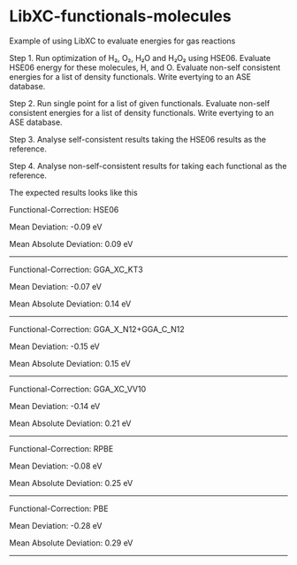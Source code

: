 # LibXC-functionals-molecules
Example of using LibXC to evaluate energies for gas reactions

Step 1. Run optimization of H₂, O₂, H₂O and H₂O₂ using HSE06. Evaluate HSE06 energy for these molecules, H, and O. Evaluate non-self consistent energies for a list of density functionals. Write evertying to an ASE database.

Step 2. Run single point for a list of given functionals. Evaluate non-self consistent energies for a list of density functionals. Write evertying to an ASE database.

Step 3. Analyse self-consistent results taking the HSE06 results as the reference.

Step 4. Analyse non-self-consistent results for taking each functional as the reference.

The expected results looks like this

Functional-Correction: HSE06

Mean Deviation: -0.09 eV

Mean Absolute Deviation: 0.09 eV

------------------------------

Functional-Correction: GGA_XC_KT3

Mean Deviation: -0.07 eV

Mean Absolute Deviation: 0.14 eV

------------------------------

Functional-Correction: GGA_X_N12+GGA_C_N12

Mean Deviation: -0.15 eV

Mean Absolute Deviation: 0.15 eV

------------------------------

Functional-Correction: GGA_XC_VV10

Mean Deviation: -0.14 eV

Mean Absolute Deviation: 0.21 eV

------------------------------

Functional-Correction: RPBE

Mean Deviation: -0.08 eV

Mean Absolute Deviation: 0.25 eV

------------------------------

Functional-Correction: PBE

Mean Deviation: -0.28 eV

Mean Absolute Deviation: 0.29 eV

------------------------------
